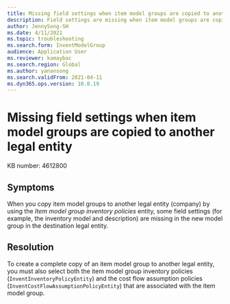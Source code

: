 ```yaml
---
title: Missing field settings when item model groups are copied to another legal entity
description: Field settings are missing when item model groups are copied to another legal entity.
author: JennySong-SH
ms.date: 4/11/2021
ms.topic: troubleshooting
ms.search.form: InventModelGroup
audience: Application User
ms.reviewer: kamaybac
ms.search.region: Global
ms.author: yanansong
ms.search.validFrom: 2021-04-11
ms.dyn365.ops.version: 10.0.19
---
```


# Missing field settings when item model groups are copied to another legal entity

KB number: 4612800

## Symptoms

When you copy item model groups to another legal entity (company) by using the *Item model group inventory policies* entity, some field settings (for example, the inventory model and description) are missing in the new model group in the destination legal entity.

## Resolution

To create a complete copy of an item model group to another legal entity, you must also select both the item model group inventory policies (`InventInventoryPolicyEntity`) and the cost flow assumption policies (`InventCostFlowAssumptionPolicyEntity`) that are associated with the item model group.
